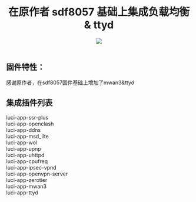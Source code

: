 <div align="center">
  <h1 align="center">
     在原作者 sdf8057 基础上集成负载均衡 & ttyd
  </h1>
<a href="/LICENSE">
    <img src="https://img.shields.io/badge/Issues-welcome-brightgreen.svg?style=flat">
  </a><a href="https://github.com/llooll1976/cloudbuild/releases">
    </a>
</div>
<br>

## 固件特性：  
感谢原作者，在sdf8057固件基础上增加了mwan3&ttyd
  

## 集成插件列表
luci-app-ssr-plus  
luci-app-openclash  
luci-app-ddns  
luci-app-msd_lite  
luci-app-wol  
luci-app-upnp  
luci-app-uhttpd  
luci-app-cpufreq  
luci-app-ipsec-vpnd  
luci-app-openvpn-server  
luci-app-zerotier  
luci-app-mwan3   
luci-app-ttyd
